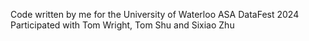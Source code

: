 Code written by me for the University of Waterloo ASA DataFest 2024
Participated with Tom Wright, Tom Shu and Sixiao Zhu 

